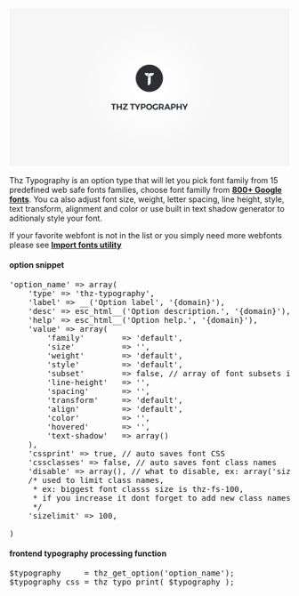 <div class="thz-doc-image max">
<a class="thz-lightbox mfp-iframe" href="https://www.youtube.com/watch?v=JpFx-tWElHQ" data-mfp-title="Creatus WordPress Theme Thz Typography Option Type" data-modal-size="large">
	<img src="../../docs-media/splash-thz-typography.jpg" alt="Creatus WordPress Theme Thz Typography Option Type" />
</a>
</div>

Thz Typography is an option type that will let you pick font family from 15 predefined web safe fonts families, choose font familly from __[800+ Google fonts](https://fonts.google.com/)__. You ca also adjust font size, weight, letter spacing, line height, style, text transform, alignment and color or use built in text shadow generator to aditionaly style your font. 

If your favorite webfont is not in the list or you simply need more webfonts please see __[Import fonts utility](https://themezly.com/docs/import-fonts/)__

#### option snippet

<pre class="pre-scrollable prettyprint light">
'option_name' => array(
	'type' => 'thz-typography',
	'label' => __('Option label', '{domain}'),
	'desc' => esc_html__('Option description.', '{domain}'),
	'help' => esc_html__('Option help.', '{domain}'),
	'value' => array(
		'family'  		=> 'default',
		'size' 			=> '',
		'weight'     	=> 'default',
		'style'     	=> 'default',
		'subset'    	=> false, // array of font subsets if used
		'line-height' 	=> '',
		'spacing'		=> '',
		'transform' 	=> 'default',
		'align'     	=> 'default',
		'color' 		=> '',
		'hovered' 		=> '',
		'text-shadow' 	=> array()
	),
	'cssprint' => true, // auto saves font CSS
	'cssclasses' => false, // auto saves font class names
	'disable' => array(), // what to disable, ex: array('size')
	/* used to limit class names, 
	 * ex: biggest font classs size is thz-fs-100, 
	 * if you increase it dont forget to add new class names in your stylesheet
	 */
	'sizelimit' => 100, 

)
</pre>



#### frontend typography processing function 

<pre class="pre-scrollable prettyprint light">
$typography 	= thz_get_option('option_name');
$typography_css = thz_typo_print( $typography );
</pre>
